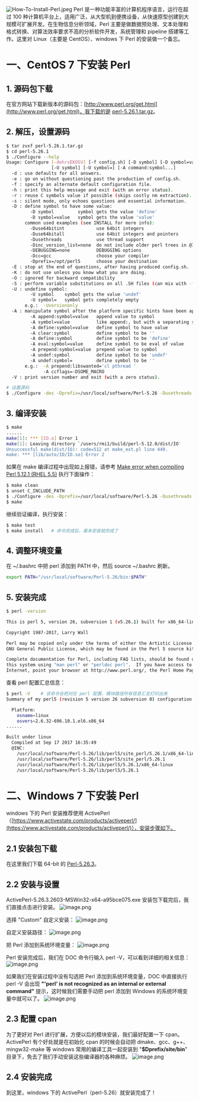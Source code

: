 ![How-To-Install-Perl.jpeg](https://shub-1251708715.cos.ap-guangzhou.myqcloud.com/elog-docs-images/FpxbOJPB_b-KaVp9LYgc4uRgF1a0.jpeg)
Perl 是一种功能丰富的计算机程序语言，运行在超过 100 种计算机平台上，适用广泛，从大型机到便携设备，从快速原型创建到大规模可扩展开发。在生物信息分析领域，Perl 主要是做数据预处理、文本处理和格式转换、对算法效率要求不高的分析软件开发，系统管理和 pipeline 搭建等工作。这里对 Linux（主要是 CentOS）、windows 下 Perl 的安装做一个备忘。

# 一、CentOS 7 下安装 Perl

## 1. 源码包下载

在官方网站下载新版本的源码包：[http://www.perl.org/get.html](http://www.perl.org/get.html)，我下载的是 [perl-5.26.1.tar.gz](http://www.cpan.org/src/5.0/perl-5.26.1.tar.gz)。

## 2. 解压，设置源码

```bash
$ tar zvxf perl-5.26.1.tar.gz
$ cd perl-5.26.1
$ ./Configure --help
Usage: Configure [-dehrsEKOSV] [-f config.sh] [-D symbol] [-D symbol=value]
                 [-U symbol] [-U symbol=] [-A command:symbol...]
  -d : use defaults for all answers.
  -e : go on without questioning past the production of config.sh.
  -f : specify an alternate default configuration file.
  -h : print this help message and exit (with an error status).
  -r : reuse C symbols value if possible (skips costly nm extraction).
  -s : silent mode, only echoes questions and essential information.
  -D : define symbol to have some value:
         -D symbol         symbol gets the value 'define'
         -D symbol=value   symbol gets the value 'value'
       common used examples (see INSTALL for more info):
         -Duse64bitint            use 64bit integers
         -Duse64bitall            use 64bit integers and pointers
         -Dusethreads             use thread support
         -Dinc_version_list=none  do not include older perl trees in @INC
         -DEBUGGING=none          DEBUGGING options
         -Dcc=gcc                 choose your compiler
         -Dprefix=/opt/perl5      choose your destination
  -E : stop at the end of questions, after having produced config.sh.
  -K : do not use unless you know what you are doing.
  -O : ignored for backward compatibility
  -S : perform variable substitutions on all .SH files (can mix with -f)
  -U : undefine symbol:
         -U symbol    symbol gets the value 'undef'
         -U symbol=   symbol gets completely empty
       e.g.:  -Uversiononly
  -A : manipulate symbol after the platform specific hints have been applied:
         -A append:symbol=value   append value to symbol
         -A symbol=value          like append:, but with a separating space
         -A define:symbol=value   define symbol to have value
         -A clear:symbol          define symbol to be ''
         -A define:symbol         define symbol to be 'define'
         -A eval:symbol=value     define symbol to be eval of value
         -A prepend:symbol=value  prepend value to symbol
         -A undef:symbol          define symbol to be 'undef'
         -A undef:symbol=         define symbol to be ''
       e.g.:  -A prepend:libswanted='cl pthread '
              -A ccflags=-DSOME_MACRO
  -V : print version number and exit (with a zero status).

# 设置源码
$ ./Configure -des -Dprefix=/usr/local/software/Perl-5.26 -Dusethreads -Uversiononly
```

## 3. 编译安装

```bash
$ make
......
make[1]: *** [IO.o] Error 1
make[1]: Leaving directory `/users/rmi1/build/perl-5.12.0/dist/IO'
Unsuccessful make(dist/IO): code=512 at make_ext.pl line 449.
make: *** [lib/auto/IO/IO.so] Error 2
```

如果在 make 编译过程中出现如上报错，请参考 [Make error when compiling Perl 5.12.1 (RHEL 5.5)](https://serverfault.com/questions/145288/make-error-when-compiling-perl-5-12-1-rhel-5-5) 执行下面操作：

```bash
$ make clean
$ unset C_INCLUDE_PATH
$ ./Configure -des -Dprefix=/usr/local/software/Perl-5.26 -Dusethreads -Uversiononly
$ make
```

继续验证编译，执行安装：

```bash
$ make test
$ make install   # 命令完成后，基本安装就完成了
```

## 4. 调整环境变量

在 ~/.bashrc 中把 perl 添加到 PATH 中，然后 source ~/.bashrc 刷新。

```bash
export PATH="/usr/local/software/Perl-5.26/bin:$PATH"
```

## 5. 安装完成

```bash
$ perl -version

This is perl 5, version 26, subversion 1 (v5.26.1) built for x86_64-linux-thread

Copyright 1987-2017, Larry Wall

Perl may be copied only under the terms of either the Artistic License or the
GNU General Public License, which may be found in the Perl 5 source kit.

Complete documentation for Perl, including FAQ lists, should be found on
this system using "man perl" or "perldoc perl".  If you have access to the
Internet, point your browser at http://www.perl.org/, the Perl Home Page.
```

查看 perl 配置汇总信息：

```bash
$ perl -V    # 该命令会把对应 perl 配置、模块路径所有信息汇总打印出来
Summary of my perl5 (revision 5 version 26 subversion 0) configuration:

  Platform:
    osname=linux
    osvers=2.6.32-696.10.1.el6.x86_64
......

Built under linux
  Compiled at Sep 17 2017 16:35:49
  @INC:
    /usr/local/software/Perl-5.26/lib/perl5/site_perl/5.26.1/x86_64-linux
    /usr/local/software/Perl-5.26/lib/perl5/site_perl/5.26.1
    /usr/local/software/Perl-5.26/lib/perl5/5.26.1/x86_64-linux
    /usr/local/software/Perl-5.26/lib/perl5/5.26.1
```

# 二、Windows 7 下安装 Perl

windows 下的 Perl 安装推荐使用 ActivePerl（[https://www.activestate.com/products/activeperl/](https://www.activestate.com/products/activeperl/)），安装步骤如下。

## 2.1 安装包下载

在这里我们下载 64-bit 的 [Perl-5.26.3](https://www.activestate.com/products/activeperl/downloads/thank-you/?dl=https://downloads.activestate.com/ActivePerl/releases/5.26.3.2603/ActivePerl-5.26.3.2603-MSWin32-x64-a95bce075.exe)。

## 2.2 安装与设置

ActivePerl-5.26.3.2603-MSWin32-x64-a95bce075.exe 安装包下载完后，我们直接点击进行安装。
![image.png](https://shub-1251708715.cos.ap-guangzhou.myqcloud.com/elog-docs-images/FltQ3ily8fUf7jsc8lkAaa1S6j2C.png)

选择 "Custom" 自定义安装：
![image.png](https://shub-1251708715.cos.ap-guangzhou.myqcloud.com/elog-docs-images/FjxzUF9spJfd0_xw1Gj1ebX64IC6.png)

自定义安装路径：
![image.png](https://shub-1251708715.cos.ap-guangzhou.myqcloud.com/elog-docs-images/FlguUA_zw4HQ8RezvB8nGElAjhdt.png)

把 Perl 添加到系统环境变量：
![image.png](https://shub-1251708715.cos.ap-guangzhou.myqcloud.com/elog-docs-images/FlrvxARXJt3KCsxePwpEpKe6ZEJM.png)

Perl 安装完成后，我们在 DOC 命令行输入 perl -V，可以看到详细的相关信息：
![image.png](https://shub-1251708715.cos.ap-guangzhou.myqcloud.com/elog-docs-images/FtVmx_MsNHaXijdtfSGVjZM3irE3.png)

如果我们在安装过程中没有勾选把 Perl 添加到系统环境变量，DOC 中直接执行 perl -V 会出现 **"'perl' is not recognized as an internal or external command"** 提示，这时候我们需要手动把 perl 添加到 Windows 的系统环境变量中就可以了。
![image.png](https://shub-1251708715.cos.ap-guangzhou.myqcloud.com/elog-docs-images/FozuAmdNUImdIzTJhZmE2SIVFA6o.png)

## 2.3 配置 cpan

为了更好对 Perl 进行扩展，方便以后的模块安装，我们最好配置一下 cpan。ActivePerl 有个好处就是在初始化 cpan 的时候会自动把 dmake、gcc、g++、mingw32-make 等 windows 常用的编译工具一起安装到 "**$Dprefix/site/bin**" 目录下，免去了我们手动安装这些编译器的各种麻烦。
![image.png](https://shub-1251708715.cos.ap-guangzhou.myqcloud.com/elog-docs-images/Fk2vzpGMiygw3YHFIf3vV7_hj-5-.png)

## 2.4 安装完成

到这里，windows 下的 ActivePerl（perl-5.26）就安装完成了！

